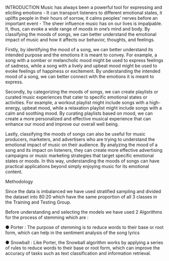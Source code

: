 INTRODUCTION 
Music has always been a powerful tool for expressing and eliciting emotions - It can transport listeners to different emotional states, it uplifts people in their hours of sorrow, it calms peoples’ nerves before an important event - The sheer influence music has on our lives is impalpable. It, thus, can evoke a wide range of moods in one’s mind and body. By classifying the moods of songs, we can better understand the emotional impact of music and how it affects our behavior, thoughts, and feelings.

Firstly, by identifying the mood of a song, we can better understand its intended purpose and the emotions it is meant to convey. For example, a song with a somber or melancholic mood might be used to express feelings of sadness, while a song with a lively and upbeat mood might be used to evoke feelings of happiness or excitement. By understanding the intended mood of a song, we can better connect with the emotions it is meant to express. 

Secondly, by categorizing the moods of songs, we can create playlists or curated music experiences that cater to specific emotional states or activities. For example, a workout playlist might include songs with a high-energy, upbeat mood, while a relaxation playlist might include songs with a calm and soothing mood. By curating playlists based on mood, we can create a more personalized and effective musical experience that can enhance our mood and improve our overall well being.

Lastly, classifying the moods of songs can also be useful for music producers, marketers, and advertisers who are trying to understand the emotional impact of music on their audience. By analyzing the mood of a song and its impact on listeners, they can create more effective advertising campaigns or music marketing strategies that target specific emotional states or moods. In this way, understanding the moods of songs can have practical applications beyond simply enjoying music for its emotional content.

Methodology

Since the data is imbalanced we have used stratified sampling and divided the dataset into 80:20 which have the same proportion of all 3 classes in the Training and Testing Group.


Before understanding and selecting the models we have used 2 Algorithms for the process of stemming which are  :

●	Porter : The purpose of stemming is to reduce words to their base or root form, which can help in the sentiment analysis of the song lyrics

●	Snowball : Like Porter, the Snowball algorithm works by applying a series of rules to reduce words to their base or root form, which can improve the accuracy of tasks such as text classification and information retrieval.
